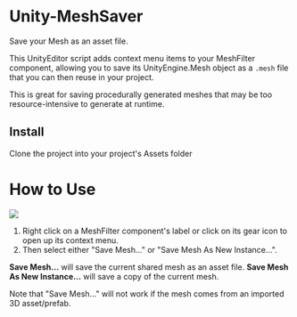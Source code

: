 # Unity-MeshSaver
Save your Mesh as an asset file.

This UnityEditor script adds context menu items to your MeshFilter component, allowing you to save its UnityEngine.Mesh object as a `.mesh` file that you can then reuse in your project.

This is great for saving procedurally generated meshes that may be too resource-intensive to generate at runtime.

## Install
Clone the project into your project's Assets folder

# How to Use
![](MeshSaver-screenshot.png)

1. Right click on a MeshFilter component's label or click on its gear icon to open up its context menu.
2. Then select either "Save Mesh..." or "Save Mesh As New Instance...".

**Save Mesh...** will save the current shared mesh as an asset file.
**Save Mesh As New Instance...** will save a copy of the current mesh.

Note that "Save Mesh..." will not work if the mesh comes from an imported 3D asset/prefab.

